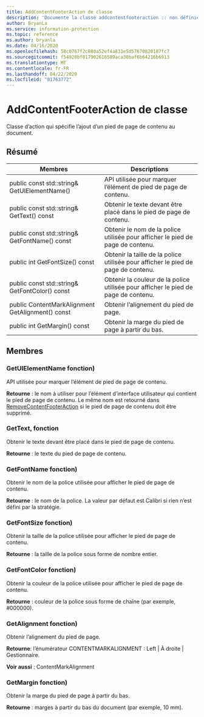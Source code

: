 ```yaml
---
title: AddContentFooterAction de classe
description: 'Documente la classe addcontentfooteraction :: non définie du kit de développement logiciel (SDK) Microsoft Information Protection (MIP).'
author: BryanLa
ms.service: information-protection
ms.topic: reference
ms.author: bryanla
ms.date: 04/16/2020
ms.openlocfilehash: 58c0767f2c880a52ef4a831e5d57670820187fc7
ms.sourcegitcommit: f54920bf017902616589aca30baf6b64216b6913
ms.translationtype: MT
ms.contentlocale: fr-FR
ms.lasthandoff: 04/22/2020
ms.locfileid: "81763772"
---
```

# <a name="class-addcontentfooteraction"></a>AddContentFooterAction de classe 
Classe d’action qui spécifie l’ajout d’un pied de page de contenu au document.
  
## <a name="summary"></a>Résumé
 Membres                        | Descriptions                                
--------------------------------|---------------------------------------------
public const std::string& GetUIElementName()  |  API utilisée pour marquer l’élément de pied de page de contenu.
public const std::string& GetText() const  |  Obtenir le texte devant être placé dans le pied de page de contenu.
public const std::string& GetFontName() const  |  Obtenir le nom de la police utilisée pour afficher le pied de page de contenu.
public int GetFontSize() const  |  Obtenir la taille de la police utilisée pour afficher le pied de page de contenu.
public const std::string& GetFontColor() const  |  Obtenir la couleur de la police utilisée pour afficher le pied de page de contenu.
public ContentMarkAlignment GetAlignment() const  |  Obtenir l’alignement du pied de page.
public int GetMargin() const  |  Obtenir la marge du pied de page à partir du bas.
  
## <a name="members"></a>Membres
  
### <a name="getuielementname-function"></a>GetUIElementName fonction)
API utilisée pour marquer l’élément de pied de page de contenu.

  
**Retourne** : le nom à utiliser pour l’élément d’interface utilisateur qui contient le pied de page de contenu. Le même nom est retourné dans [RemoveContentFooterAction](class_mip_removecontentfooteraction.md) si le pied de page de contenu doit être supprimé.
  
### <a name="gettext-function"></a>GetText, fonction
Obtenir le texte devant être placé dans le pied de page de contenu.

  
**Retourne** : le texte du pied de page de contenu.
  
### <a name="getfontname-function"></a>GetFontName fonction)
Obtenir le nom de la police utilisée pour afficher le pied de page de contenu.

  
**Retourne** : le nom de la police. La valeur par défaut est Calibri si rien n’est défini par la stratégie.
  
### <a name="getfontsize-function"></a>GetFontSize fonction)
Obtenir la taille de la police utilisée pour afficher le pied de page de contenu.

  
**Retourne** : la taille de la police sous forme de nombre entier.
  
### <a name="getfontcolor-function"></a>GetFontColor fonction)
Obtenir la couleur de la police utilisée pour afficher le pied de page de contenu.

  
**Retourne** : couleur de la police sous forme de chaîne (par exemple, #000000).
  
### <a name="getalignment-function"></a>GetAlignment fonction)
Obtenir l’alignement du pied de page.

  
**Retourne**: l’énumérateur CONTENTMARKALIGNMENT : Left | À droite | Gestionnaire. 
  
**Voir aussi** : ContentMarkAlignment
  
### <a name="getmargin-function"></a>GetMargin fonction)
Obtenir la marge du pied de page à partir du bas.

  
**Retourne** : marges à partir du bas du document (par exemple, 10 mm).
